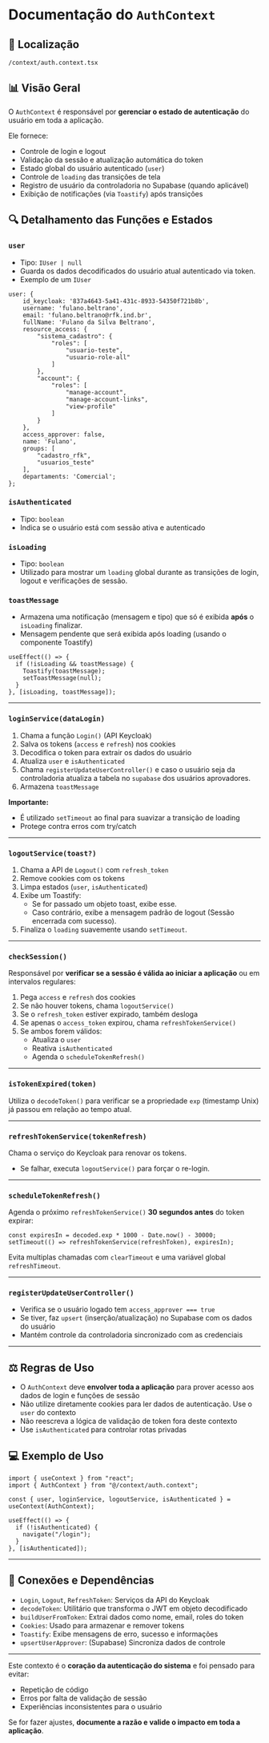 # Documentação do `AuthContext`

## 📁 Localização

`/context/auth.context.tsx`

## 📊 Visão Geral

O `AuthContext` é responsável por **gerenciar o estado de autenticação** do usuário em toda a aplicação.

Ele fornece:
- Controle de login e logout
- Validação da sessão e atualização automática do token
- Estado global do usuário autenticado (`user`)
- Controle de `loading` das transições de tela
- Registro de usuário da controladoria no Supabase (quando aplicável)
- Exibição de notificações (via `Toastify`) após transições

## 🔍 Detalhamento das Funções e Estados

### `user`
- Tipo: `IUser | null`
- Guarda os dados decodificados do usuário atual autenticado via token.
- Exemplo de um `IUser`
```tsx
user: {
    id_keycloak: '837a4643-5a41-431c-8933-54350f721b8b',
    username: 'fulano.beltrano',
    email: 'fulano.beltrano@rfk.ind.br',
    fullName: 'Fulano da Silva Beltrano',
    resource_access: {
        "sistema_cadastro": {
            "roles": [
                "usuario-teste",
                "usuario-role-all"
            ]
        },
        "account": {
            "roles": [
                "manage-account",
                "manage-account-links",
                "view-profile"
            ]
        }
    },
    access_approver: false,
    name: 'Fulano',
    groups: [
        "cadastro_rfk",
        "usuarios_teste"
    ],
    departaments: 'Comercial';
};
```

### `isAuthenticated`
- Tipo: `boolean`
- Indica se o usuário está com sessão ativa e autenticado

### `isLoading`
- Tipo: `boolean`
- Utilizado para mostrar um `loading` global durante as transições de login, logout e verificações de sessão.

### `toastMessage`
- Armazena uma notificação (mensagem e tipo) que só é exibida **após** o `isLoading` finalizar.
- Mensagem pendente que será exibida após loading (usando o componente Toastify)

```tsx
useEffect(() => {
  if (!isLoading && toastMessage) {
    Toastify(toastMessage);
    setToastMessage(null);
  }
}, [isLoading, toastMessage]);
```

---

### `loginService(dataLogin)`

1. Chama a função `Login()` (API Keycloak)
2. Salva os tokens (`access` e `refresh`) nos cookies
3. Decodifica o token para extrair os dados do usuário
4. Atualiza `user` e `isAuthenticated`
5. Chama `registerUpdateUserController()` e caso o usuário seja da controladoria atualiza a tabela no `supabase` dos usuários aprovadores.
6. Armazena `toastMessage`

**Importante:**
- É utilizado `setTimeout` ao final para suavizar a transição de loading
- Protege contra erros com try/catch

---

### `logoutService(toast?)`

1. Chama a API de `Logout()` com `refresh_token`
2. Remove cookies com os tokens
3. Limpa estados (`user`, `isAuthenticated`)
4. Exibe um Toastify:
   - Se for passado um objeto toast, exibe esse.
   - Caso contrário, exibe a mensagem padrão de logout (Sessão encerrada com sucesso).
5. Finaliza o `loading` suavemente usando `setTimeout`.

---

### `checkSession()`

Responsável por **verificar se a sessão é válida ao iniciar a aplicação** ou em intervalos regulares:

1. Pega `access` e `refresh` dos cookies
2. Se não houver tokens, chama `logoutService()`
3. Se o `refresh_token` estiver expirado, também desloga
4. Se apenas o `access_token` expirou, chama `refreshTokenService()`
5. Se ambos forem válidos:
    - Atualiza o `user`
    - Reativa `isAuthenticated`
    - Agenda o `scheduleTokenRefresh()`

---

### `isTokenExpired(token)`

Utiliza o `decodeToken()` para verificar se a propriedade `exp` (timestamp Unix) já passou em relação ao tempo atual.

---

### `refreshTokenService(tokenRefresh)`

Chama o serviço do Keycloak para renovar os tokens.
- Se falhar, executa `logoutService()` para forçar o re-login.

---

### `scheduleTokenRefresh()`

Agenda o próximo `refreshTokenService()` **30 segundos antes** do token expirar:
```tsx
const expiresIn = decoded.exp * 1000 - Date.now() - 30000;
setTimeout(() => refreshTokenService(refreshToken), expiresIn);
```

Evita multiplas chamadas com `clearTimeout` e uma variável global `refreshTimeout`.

---

### `registerUpdateUserController()`

- Verifica se o usuário logado tem `access_approver === true`
- Se tiver, faz `upsert` (inserção/atualização) no Supabase com os dados do usuário
- Mantém controle da controladoria sincronizado com as credenciais

---

## ⚖️ Regras de Uso

- O `AuthContext` deve **envolver toda a aplicação** para prover acesso aos dados de login e funções de sessão
- Não utilize diretamente cookies para ler dados de autenticação. Use o `user` do contexto
- Não reescreva a lógica de validação de token fora deste contexto
- Use `isAuthenticated` para controlar rotas privadas

## 💻 Exemplo de Uso

```tsx
import { useContext } from "react";
import { AuthContext } from "@/context/auth.context";

const { user, loginService, logoutService, isAuthenticated } = useContext(AuthContext);

useEffect(() => {
  if (!isAuthenticated) {
    navigate("/login");
  }
}, [isAuthenticated]);
```

---

## 🔗 Conexões e Dependências

- `Login`, `Logout`, `RefreshToken`: Serviços da API do Keycloak
- `decodeToken`: Utilitário que transforma o JWT em objeto decodificado
- `buildUserFromToken`: Extrai dados como nome, email, roles do token
- `Cookies`: Usado para armazenar e remover tokens
- `Toastify`: Exibe mensagens de erro, sucesso e informações
- `upsertUserApprover`: (Supabase) Sincroniza dados de controle

---

Este contexto é o **coração da autenticação do sistema** e foi pensado para evitar:
- Repetição de código
- Erros por falta de validação de sessão
- Experiências inconsistentes para o usuário

Se for fazer ajustes, **documente a razão e valide o impacto em toda a aplicação**.